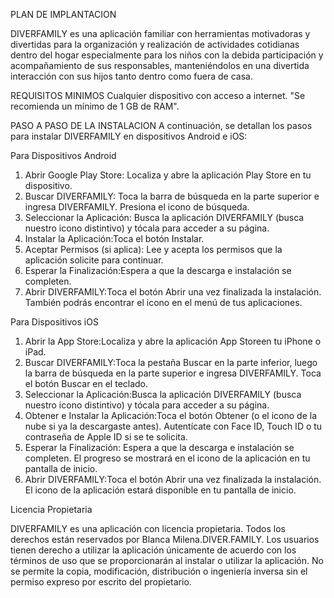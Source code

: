 PLAN DE IMPLANTACION

DIVERFAMILY es una aplicación familiar con herramientas motivadoras y divertidas para la organización y realización de actividades cotidianas 
dentro del hogar especialmente para los niños con la debida participación y acompañamiento de sus responsables, manteniéndolos en una divertida 
interacción con sus hijos tanto dentro como fuera de casa.

REQUISITOS MINIMOS
Cualquier dispositivo con acceso a internet.
"Se recomienda un mínimo de 1 GB de RAM".

PASO A PASO DE LA INSTALACION
A continuación, se detallan los pasos para instalar DIVERFAMILY en dispositivos Android e iOS:

Para Dispositivos Android

1.  Abrir Google Play Store: Localiza y abre la aplicación Play Store en tu dispositivo.
2.  Buscar DIVERFAMILY: Toca la barra de búsqueda en la parte superior e ingresa DIVERFAMILY. Presiona el icono de búsqueda.
3.  Seleccionar la Aplicación: Busca la aplicación DIVERFAMILY (busca nuestro icono distintivo) y tócala para acceder a su página.
4.  Instalar la Aplicación:Toca el botón Instalar.
5.  Aceptar Permisos (si aplica): Lee y acepta los permisos que la aplicación solicite para continuar.
6.  Esperar la Finalización:Espera a que la descarga e instalación se completen.
7.  Abrir DIVERFAMILY:Toca el botón Abrir una vez finalizada la instalación. También podrás encontrar el icono en el menú de tus aplicaciones.

Para Dispositivos iOS

1.  Abrir la App Store:Localiza y abre la aplicación App Storeen tu iPhone o iPad.
2.  Buscar DIVERFAMILY:Toca la pestaña Buscar en la parte inferior, luego la barra de búsqueda en la parte superior e ingresa DIVERFAMILY. Toca el botón Buscar en el teclado.
3.  Seleccionar la Aplicación:Busca la aplicación DIVERFAMILY (busca nuestro icono distintivo) y tócala para acceder a su página.
4.  Obtener e Instalar la Aplicación:Toca el botón Obtener (o el icono de la nube si ya la descargaste antes). Autentícate con Face ID, Touch ID o tu contraseña de Apple ID si se te solicita.
5.  Esperar la Finalización: Espera a que la descarga e instalación se completen. El progreso se mostrará en el icono de la aplicación en tu pantalla de inicio.
6.  Abrir DIVERFAMILY:Toca el botón Abrir una vez finalizada la instalación. El icono de la aplicación estará disponible en tu pantalla de inicio.

 Licencia Propietaria

DIVERFAMILY es una aplicación con licencia propietaria. Todos los derechos están reservados por Blanca Milena.DIVER.FAMILY.
Los usuarios tienen derecho a utilizar la aplicación únicamente de acuerdo con los términos de uso que se proporcionarán al instalar o utilizar la aplicación. 
No se permite la copia, modificación, distribución o ingeniería inversa sin el permiso expreso por escrito del propietario.


